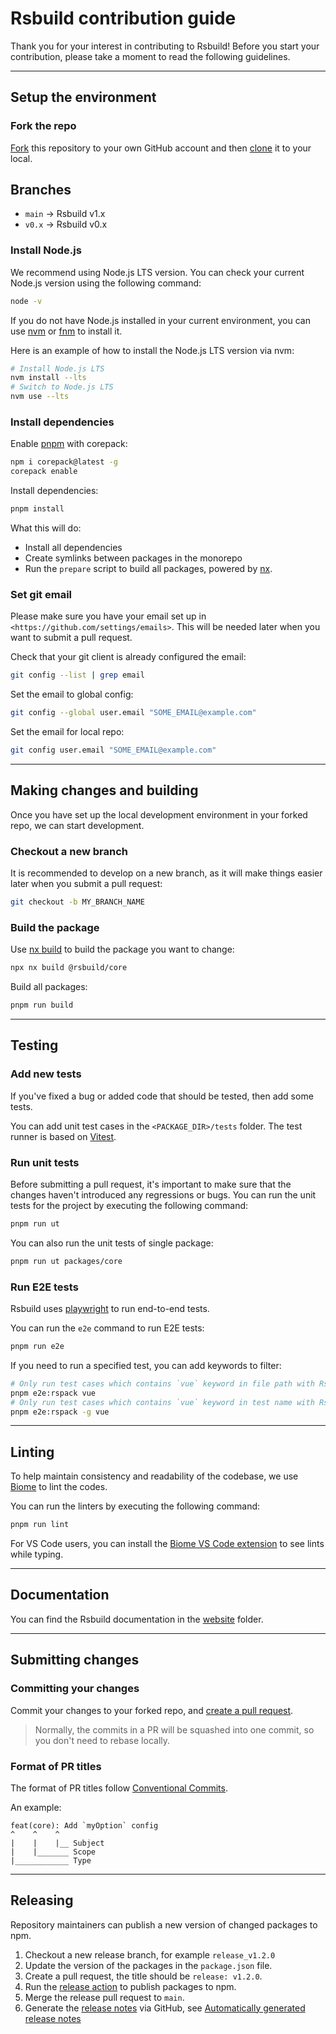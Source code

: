 # Rsbuild contribution guide

Thank you for your interest in contributing to Rsbuild! Before you start your contribution, please take a moment to read the following guidelines.

---

## Setup the environment

### Fork the repo

[Fork](https://help.github.com/articles/fork-a-repo/) this repository to your
own GitHub account and then [clone](https://help.github.com/articles/cloning-a-repository/) it to your local.

## Branches

- `main` -> Rsbuild v1.x
- `v0.x` -> Rsbuild v0.x

### Install Node.js

We recommend using Node.js LTS version. You can check your current Node.js version using the following command:

```bash
node -v
```

If you do not have Node.js installed in your current environment, you can use [nvm](https://github.com/nvm-sh/nvm) or [fnm](https://github.com/Schniz/fnm) to install it.

Here is an example of how to install the Node.js LTS version via nvm:

```bash
# Install Node.js LTS
nvm install --lts
# Switch to Node.js LTS
nvm use --lts
```

### Install dependencies

Enable [pnpm](https://pnpm.io/) with corepack:

```sh
npm i corepack@latest -g
corepack enable
```

Install dependencies:

```sh
pnpm install
```

What this will do:

- Install all dependencies
- Create symlinks between packages in the monorepo
- Run the `prepare` script to build all packages, powered by [nx](https://nx.dev/).

### Set git email

Please make sure you have your email set up in `<https://github.com/settings/emails>`. This will be needed later when you want to submit a pull request.

Check that your git client is already configured the email:

```sh
git config --list | grep email
```

Set the email to global config:

```sh
git config --global user.email "SOME_EMAIL@example.com"
```

Set the email for local repo:

```sh
git config user.email "SOME_EMAIL@example.com"
```

---

## Making changes and building

Once you have set up the local development environment in your forked repo, we can start development.

### Checkout a new branch

It is recommended to develop on a new branch, as it will make things easier later when you submit a pull request:

```sh
git checkout -b MY_BRANCH_NAME
```

### Build the package

Use [nx build](https://nx.dev/nx-api/nx/documents/run) to build the package you want to change:

```sh
npx nx build @rsbuild/core
```

Build all packages:

```sh
pnpm run build
```

---

## Testing

### Add new tests

If you've fixed a bug or added code that should be tested, then add some tests.

You can add unit test cases in the `<PACKAGE_DIR>/tests` folder. The test runner is based on [Vitest](https://vitest.dev/).

### Run unit tests

Before submitting a pull request, it's important to make sure that the changes haven't introduced any regressions or bugs. You can run the unit tests for the project by executing the following command:

```sh
pnpm run ut
```

You can also run the unit tests of single package:

```sh
pnpm run ut packages/core
```

### Run E2E tests

Rsbuild uses [playwright](https://github.com/microsoft/playwright) to run end-to-end tests.

You can run the `e2e` command to run E2E tests:

```sh
pnpm run e2e
```

If you need to run a specified test, you can add keywords to filter:

```sh
# Only run test cases which contains `vue` keyword in file path with Rspack
pnpm e2e:rspack vue
# Only run test cases which contains `vue` keyword in test name with Rspack
pnpm e2e:rspack -g vue
```

---

## Linting

To help maintain consistency and readability of the codebase, we use [Biome](https://github.com/biomejs/biome) to lint the codes.

You can run the linters by executing the following command:

```sh
pnpm run lint
```

For VS Code users, you can install the [Biome VS Code extension](https://marketplace.visualstudio.com/items?itemName=biomejs.biome) to see lints while typing.

---

## Documentation

You can find the Rsbuild documentation in the [website](./website) folder.

---

## Submitting changes

### Committing your changes

Commit your changes to your forked repo, and [create a pull request](https://help.github.com/articles/creating-a-pull-request/).

> Normally, the commits in a PR will be squashed into one commit, so you don't need to rebase locally.

### Format of PR titles

The format of PR titles follow [Conventional Commits](https://www.conventionalcommits.org/).

An example:

```
feat(core): Add `myOption` config
^    ^    ^
|    |    |__ Subject
|    |_______ Scope
|____________ Type
```

---

## Releasing

Repository maintainers can publish a new version of changed packages to npm.

1. Checkout a new release branch, for example `release_v1.2.0`
2. Update the version of the packages in the `package.json` file.
3. Create a pull request, the title should be `release: v1.2.0`.
4. Run the [release action](https://github.com/web-infra-dev/rsbuild/actions/workflows/release.yml) to publish packages to npm.
5. Merge the release pull request to `main`.
6. Generate the [release notes](https://github.com/web-infra-dev/rsbuild/releases) via GitHub, see [Automatically generated release notes](https://docs.github.com/en/repositories/releasing-projects-on-github/automatically-generated-release-notes)
